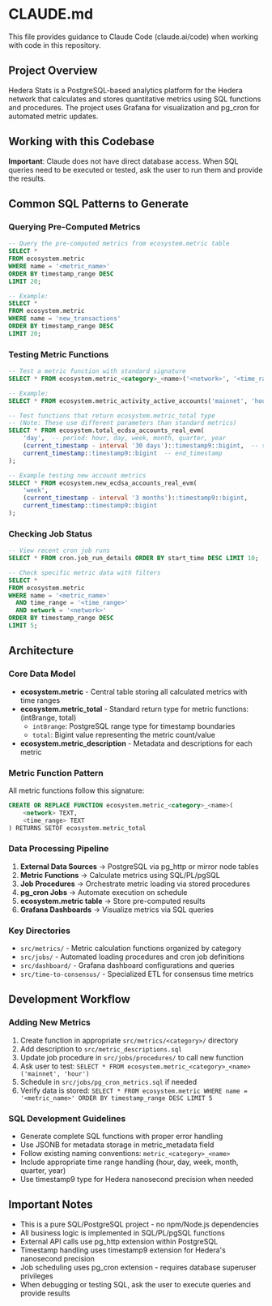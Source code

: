 # CLAUDE.md

This file provides guidance to Claude Code (claude.ai/code) when working with code in this repository.

## Project Overview

Hedera Stats is a PostgreSQL-based analytics platform for the Hedera network that calculates and stores quantitative metrics using SQL functions and procedures. The project uses Grafana for visualization and pg_cron for automated metric updates.

## Working with this Codebase

**Important**: Claude does not have direct database access. When SQL queries need to be executed or tested, ask the user to run them and provide the results.

## Common SQL Patterns to Generate

### Querying Pre-Computed Metrics
```sql
-- Query the pre-computed metrics from ecosystem.metric table
SELECT *
FROM ecosystem.metric
WHERE name = '<metric_name>'
ORDER BY timestamp_range DESC
LIMIT 20;

-- Example:
SELECT *
FROM ecosystem.metric
WHERE name = 'new_transactions'
ORDER BY timestamp_range DESC
LIMIT 20;
```

### Testing Metric Functions
```sql
-- Test a metric function with standard signature
SELECT * FROM ecosystem.metric_<category>_<name>('<network>', '<time_range>');

-- Example:
SELECT * FROM ecosystem.metric_activity_active_accounts('mainnet', 'hour');

-- Test functions that return ecosystem.metric_total type
-- (Note: These use different parameters than standard metrics)
SELECT * FROM ecosystem.total_ecdsa_accounts_real_evm(
    'day',  -- period: hour, day, week, month, quarter, year
    (current_timestamp - interval '30 days')::timestamp9::bigint,  -- start_timestamp
    current_timestamp::timestamp9::bigint  -- end_timestamp
);

-- Example testing new account metrics
SELECT * FROM ecosystem.new_ecdsa_accounts_real_evm(
    'week',
    (current_timestamp - interval '3 months')::timestamp9::bigint,
    current_timestamp::timestamp9::bigint
);
```

### Checking Job Status
```sql
-- View recent cron job runs
SELECT * FROM cron.job_run_details ORDER BY start_time DESC LIMIT 10;

-- Check specific metric data with filters
SELECT * 
FROM ecosystem.metric 
WHERE name = '<metric_name>' 
  AND time_range = '<time_range>'
  AND network = '<network>'
ORDER BY timestamp_range DESC 
LIMIT 5;
```

## Architecture

### Core Data Model
- **ecosystem.metric** - Central table storing all calculated metrics with time ranges
- **ecosystem.metric_total** - Standard return type for metric functions: (int8range, total)
  - `int8range`: PostgreSQL range type for timestamp boundaries
  - `total`: Bigint value representing the metric count/value
- **ecosystem.metric_description** - Metadata and descriptions for each metric

### Metric Function Pattern

All metric functions follow this signature:
```sql
CREATE OR REPLACE FUNCTION ecosystem.metric_<category>_<name>(
    <network> TEXT,
    <time_range> TEXT
) RETURNS SETOF ecosystem.metric_total
```

### Data Processing Pipeline

1. **External Data Sources** → PostgreSQL via pg_http or mirror node tables
2. **Metric Functions** → Calculate metrics using SQL/PL/pgSQL
3. **Job Procedures** → Orchestrate metric loading via stored procedures
4. **pg_cron Jobs** → Automate execution on schedule
5. **ecosystem.metric table** → Store pre-computed results
6. **Grafana Dashboards** → Visualize metrics via SQL queries

### Key Directories

- `src/metrics/` - Metric calculation functions organized by category
- `src/jobs/` - Automated loading procedures and cron job definitions
- `src/dashboard/` - Grafana dashboard configurations and queries
- `src/time-to-consensus/` - Specialized ETL for consensus time metrics

## Development Workflow

### Adding New Metrics

1. Create function in appropriate `src/metrics/<category>/` directory
2. Add description to `src/metric_descriptions.sql`
3. Update job procedure in `src/jobs/procedures/` to call new function
4. Ask user to test: `SELECT * FROM ecosystem.metric_<category>_<name>('mainnet', 'hour')`
5. Schedule in `src/jobs/pg_cron_metrics.sql` if needed
6. Verify data is stored: `SELECT * FROM ecosystem.metric WHERE name = '<metric_name>' ORDER BY timestamp_range DESC LIMIT 5`

### SQL Development Guidelines

- Generate complete SQL functions with proper error handling
- Use JSONB for metadata storage in metric_metadata field
- Follow existing naming conventions: `metric_<category>_<name>`
- Include appropriate time range handling (hour, day, week, month, quarter, year)
- Use timestamp9 type for Hedera nanosecond precision when needed

## Important Notes

- This is a pure SQL/PostgreSQL project - no npm/Node.js dependencies
- All business logic is implemented in SQL/PL/pgSQL functions
- External API calls use pg_http extension within PostgreSQL
- Timestamp handling uses timestamp9 extension for Hedera's nanosecond precision
- Job scheduling uses pg_cron extension - requires database superuser privileges
- When debugging or testing SQL, ask the user to execute queries and provide results
